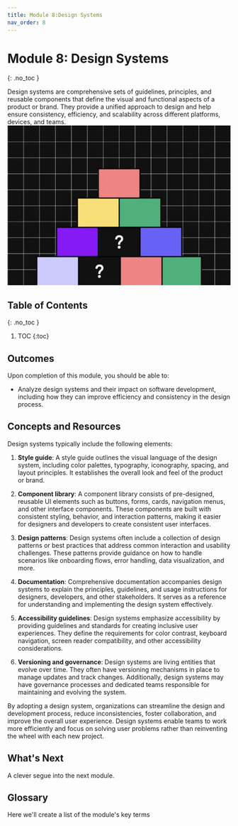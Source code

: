 ```yaml
---
title: Module 8:Design Systems
nav_order: 8
---
```


<!-- prettier-ignore-start -->

# Module 8: Design Systems
{: .no_toc }

Design systems are comprehensive sets of guidelines, principles, and reusable components that define the visual and functional aspects of a product or brand. They provide a unified approach to design and help ensure consistency, efficiency, and scalability across different platforms, devices, and teams. ![Design](ds.jpg)

## Table of Contents
{: .no_toc }

1. TOC
{:toc}

<!-- prettier-ignore-end -->

## Outcomes

Upon completion of this module, you should be able to:

- Analyze design systems and their impact on software development, including how they can improve efficiency and consistency in the design process.

## Concepts and Resources

Design systems typically include the following elements:

1. **Style guide**: A style guide outlines the visual language of the design system, including color palettes, typography, iconography, spacing, and layout principles. It establishes the overall look and feel of the product or brand.

1. **Component library**: A component library consists of pre-designed, reusable UI elements such as buttons, forms, cards, navigation menus, and other interface components. These components are built with consistent styling, behavior, and interaction patterns, making it easier for designers and developers to create consistent user interfaces.

1. **Design patterns**: Design systems often include a collection of design patterns or best practices that address common interaction and usability challenges. These patterns provide guidance on how to handle scenarios like onboarding flows, error handling, data visualization, and more.

1. **Documentation**: Comprehensive documentation accompanies design systems to explain the principles, guidelines, and usage instructions for designers, developers, and other stakeholders. It serves as a reference for understanding and implementing the design system effectively.

1. **Accessibility guidelines**: Design systems emphasize accessibility by providing guidelines and standards for creating inclusive user experiences. They define the requirements for color contrast, keyboard navigation, screen reader compatibility, and other accessibility considerations.

1. **Versioning and governance**: Design systems are living entities that evolve over time. They often have versioning mechanisms in place to manage updates and track changes. Additionally, design systems may have governance processes and dedicated teams responsible for maintaining and evolving the system.

By adopting a design system, organizations can streamline the design and development process, reduce inconsistencies, foster collaboration, and improve the overall user experience. Design systems enable teams to work more efficiently and focus on solving user problems rather than reinventing the wheel with each new project.

## What's Next

A clever segue into the next module.

## Glossary

Here we'll create a list of the module's key terms
